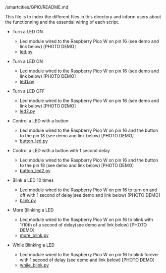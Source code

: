 /smartcities/GPIO/README.md

This file is to index the different files in this directory and inform users about the functionning and the essential wiring of each script. 

* Turn a LED ON
  - Led module wired to the Raspberry Pico W on pin 16 (see demo and link below)
      [PHOTO DEMO]
  - [led.py](https://github.com/HEPL-Galhardo/smartcities/blob/main/GPIO/led.py)
  
* Turn a LED ON
  - Led module wired to the Raspberry Pico W on pin 16 (see demo and link below)
      [PHOTO DEMO]
  - [led1.py](https://github.com/HEPL-Galhardo/smartcities/blob/main/GPIO/led1.py)
 
* Turn a LED OFF
  - Led module wired to the Raspberry Pico W on pin 16 (see demo and link below)
      [PHOTO DEMO]
  - [led2.py](https://github.com/HEPL-Galhardo/smartcities/blob/main/GPIO/led2.py)
  
* Control a LED with a button
  - Led module wired to the Raspberry Pico W on pin 16 and the button to the pin 18 (see demo and link below)
      [PHOTO DEMO]
  - [button_led.py](https://github.com/HEPL-Galhardo/smartcities/blob/main/GPIO/button_led.py)
  
* Control a LED with a button with 1 second delay
  - Led module wired to the Raspberry Pico W on pin 16 and the button to the pin 18 (see demo and link below)
      [PHOTO DEMO]
  - [button_led2.py](https://github.com/HEPL-Galhardo/smartcities/blob/main/GPIO/button_led2.py)

* Blink a LED 10 times
  - Led module wired to the Raspberry Pico W on pin 16 to turn on and off with 1 second of delay(see demo and link below)
      [PHOTO DEMO]
  - [blink.py](https://github.com/HEPL-Galhardo/smartcities/blob/main/GPIO/blink.py)

* More Blinking a LED
  - Led module wired to the Raspberry Pico W on pin 16 to blink with 1/10th of a second of delay(see demo and link below)
      [PHOTO DEMO]
  - [more_blink.py](https://github.com/HEPL-Galhardo/smartcities/blob/main/GPIO/more_blink.py)

* While Blinking a LED
  - Led module wired to the Raspberry Pico W on pin 16 to blink forever with 1 second of delay (see demo and link below)
      [PHOTO DEMO]
  - [while_blink.py](https://github.com/HEPL-Galhardo/smartcities/blob/main/GPIO/while_blink.py)
